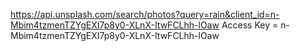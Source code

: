 https://api.unsplash.com/search/photos?query=rain&client_id=n-Mbim4tzmenTZYgEXI7p8y0-XLnX-ItwFCLhh-lOaw
Access Key = n-Mbim4tzmenTZYgEXI7p8y0-XLnX-ItwFCLhh-lOaw